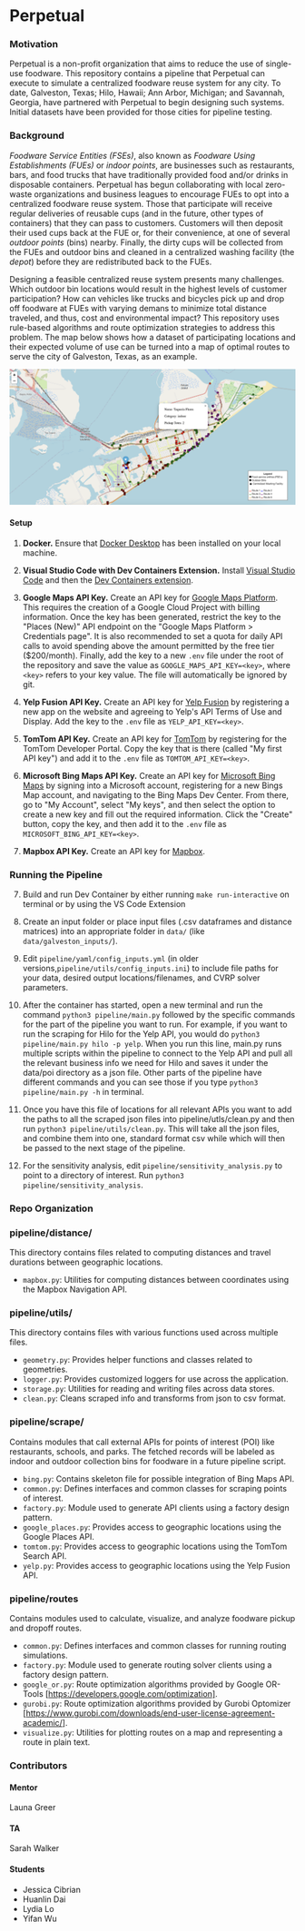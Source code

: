 # Perpetual

### Motivation

Perpetual is a non-profit organization that aims to reduce the use of single-use foodware. This repository contains a pipeline that Perpetual can execute to simulate a centralized foodware reuse system for any city. To date, Galveston, Texas; Hilo, Hawaii; Ann Arbor, Michigan; and Savannah, Georgia, have partnered with Perpetual to begin designing such systems. Initial datasets have been provided for those cities for pipeline testing. 

### Background

_Foodware Service Entities (FSEs)_, also known as _Foodware Using Establishments (FUEs)_ or _indoor points_, are businesses such as restaurants, bars, and food trucks that have traditionally provided food and/or drinks in disposable containers. Perpetual has begun collaborating with local zero-waste organizations and business leagues to encourage FUEs to opt into a centralized foodware reuse system. Those that participate will receive regular deliveries of reusable cups (and in the future, other types of containers) that they can pass to customers. Customers will then deposit their used cups back at the FUE or, for their convenience, at one of several _outdoor points_ (bins) nearby. Finally, the dirty cups will be collected from the FUEs and outdoor bins and cleaned in a centralized washing facility (the _depot_) before they are redistributed back to the FUEs.

Designing a feasible centralized reuse system presents many challenges. Which outdoor bin locations would result in the highest levels of customer participation? How can vehicles like trucks and bicycles pick up and drop off foodware at FUEs with varying demans to minimize total distance traveled, and thus, cost and environmental impact? This repository uses rule-based algorithms and route optimization strategies to address this problem. The map below shows how a dataset of participating locations and their expected volume of use can be turned into a map of optimal routes to serve the city of Galveston, Texas, as an example.

![A screenshot of an interactive map of routes for Galveston, Texas.](/data/img/galveston_map.png)

#### Setup

1. **Docker.** Ensure that [Docker Desktop](https://docs.docker.com/engine/install/) has been installed on your local machine.

2. **Visual Studio Code with Dev Containers Extension.** Install [Visual Studio Code](https://code.visualstudio.com/) and then the [Dev Containers extension](https://code.visualstudio.com/docs/devcontainers/tutorial#_install-the-extension).

3. **Google Maps API Key.** Create an API key for [Google Maps Platform](https://developers.google.com/maps/documentation/places/web-service/get-api-key). This requires the creation of a Google Cloud Project with billing information. Once the key has been generated, restrict the key to the "Places (New)" API endpoint on the "Google Maps Platform > Credentials page".  It is also recommended to set a quota for daily API calls to avoid spending above the amount permitted by the free tier ($200/month). Finally, add the key to a new `.env` file under the root of the repository and save the value as `GOOGLE_MAPS_API_KEY=<key>`, where `<key>` refers to your key value. The file will automatically be ignored by git.

4. **Yelp Fusion API Key.** Create an API key for [Yelp Fusion](https://docs.developer.yelp.com/docs/fusion-intro) by registering a new app on the website and agreeing to Yelp's API Terms of Use and Display.  Add the key to the `.env` file as `YELP_API_KEY=<key>`.

5. **TomTom API Key.** Create an API key for [TomTom](https://developer.tomtom.com/knowledgebase/platform/articles/how-to-get-an-tomtom-api-key/) by registering for the TomTom Developer Portal.  Copy the key that is there (called "My first API key") and add it to the `.env` file as `TOMTOM_API_KEY=<key>`.

6. **Microsoft Bing Maps API Key.** Create an API key for [Microsoft Bing Maps](https://learn.microsoft.com/en-us/bingmaps/getting-started/bing-maps-dev-center-help/getting-a-bing-maps-key) by signing into a Microsoft account, registering for a new Bings Map account, and navigating to the Bing Maps Dev Center. From there, go to "My Account", select "My keys", and then select the option to create a new key and fill out the required information. Click the "Create" button, copy the key, and then add it to the `.env` file as `MICROSOFT_BING_API_KEY=<key>`.

7. **Mapbox API Key.** Create an API key for [Mapbox]().

### Running the Pipeline

7. Build and run Dev Container by either running `make run-interactive` on terminal or by using the VS Code Extension

8. Create an input folder or place input files (.csv dataframes and distance matrices) into an appropriate folder in `data/` (like `data/galveston_inputs/`).

9. Edit `pipeline/yaml/config_inputs.yml` (in older versions,`pipeline/utils/config_inputs.ini`) to include file paths for your data, desired output locations/filenames, and CVRP solver parameters.

7. After the container has started, open a new terminal and run the command `python3 pipeline/main.py` followed by the specific commands for the part of the pipeline you want to run. For example, if you want to run the scraping for Hilo for the Yelp API, you would do `python3 pipeline/main.py hilo -p yelp`. When you run this line, main.py runs multiple scripts within the pipeline to connect to the Yelp API and pull all the relevant business info we need for Hilo and saves it under the data/poi directory as a json file. Other parts of the pipeline have different commands and you can see those if you type `python3 pipeline/main.py -h` in terminal.

8. Once you have this file of locations for all relevant APIs you want to add the paths to all the scraped json files into pipeline/utls/clean.py and then run `python3 pipeline/utils/clean.py`. This will take all the json files, and combine them into one, standard format csv while which will then be passed to the next stage of the pipeline. 

9. For the sensitivity analysis, edit `pipeline/sensitivity_analysis.py` to point to a directory of interest. Run `python3 pipeline/sensitivity_analysis`.

### Repo Organization


### pipeline/distance/

This directory contains files related to computing distances and travel durations between geographic locations.

- `mapbox.py`: Utilities for computing distances between coordinates using the Mapbox Navigation API.

### pipeline/utils/

This directory contains files with various functions used across multiple files.

- `geometry.py`: Provides helper functions and classes related to geometries.
- `logger.py`: Provides customized loggers for use across the application.
- `storage.py`: Utilities for reading and writing files across data stores.
- `clean.py`: Cleans scraped info and transforms from json to csv format.

### pipeline/scrape/

Contains modules that call external APIs for points of interest (POI) like restaurants, schools, and parks. The fetched records will be labeled as indoor and outdoor collection bins for foodware in a future pipeline script. 

- `bing.py`: Contains skeleton file for possible integration of Bing Maps API.
- `common.py`: Defines interfaces and common classes for scraping points of interest.
- `factory.py`: Module used to generate API clients using a factory design pattern.
- `google_places.py`: Provides access to geographic locations using the Google Places API.
- `tomtom.py`: Provides access to geographic locations using the TomTom Search API.
- `yelp.py`: Provides access to geographic locations using the Yelp Fusion API.


### pipeline/routes

Contains modules used to calculate, visualize, and analyze foodware pickup and dropoff routes.

- `common.py`: Defines interfaces and common classes for running routing simulations.
- `factory.py`: Module used to generate routing solver clients using a factory design pattern.
- `google_or.py`: Route optimization algorithms provided by Google OR-Tools [https://developers.google.com/optimization].
- `gurobi.py`: Route optimization algorithms provided by Gurobi Optomizer [https://www.gurobi.com/downloads/end-user-license-agreement-academic/].
- `visualize.py`: Utilities for plotting routes on a map and representing a route in plain text.

### Contributors

#### Mentor
Launa Greer

#### TA
Sarah Walker

#### Students
- Jessica Cibrian
- Huanlin Dai
- Lydia Lo
- Yifan Wu
